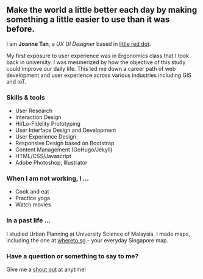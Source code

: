 ##  Make the world a little better each day by making something a little easier to use than it was before.

I am **Joanne Tan**, a _UX UI Designer_ based in [little red dot](https://en.wikipedia.org/wiki/Little_red_dot).

My first exposure to user experience was in Ergonomics class that I took back in university. I was mesmerized by how the objective of this study could improve our daily life. This led me down a career path of web development and user experience across various industries including GIS and IoT.


### Skills & tools

- User Research
- Interaction Design
- Hi/Lo-Fidelity Prototyping
- User Interface Design and Development
- User Experience Design
- Responsive Design based on Bootstrap
- Content Management (GoHugo/Jekyll)
- HTML/CSS/Javascript
- Adobe Photoshop, Illustrator

### When I am not working, I ...

- Cook and eat
- Practice yoga
- Watch movies

### In a past life ...

I studied Urban Planning at University Science of Malaysia. I made maps, including the one at [whereto.sg](http://whereto.sg) - your everyday Singapore map.


### Have a question or something to say to me?

Give me a [shout out](mailto:junesee@gmail.com) at anytime!
